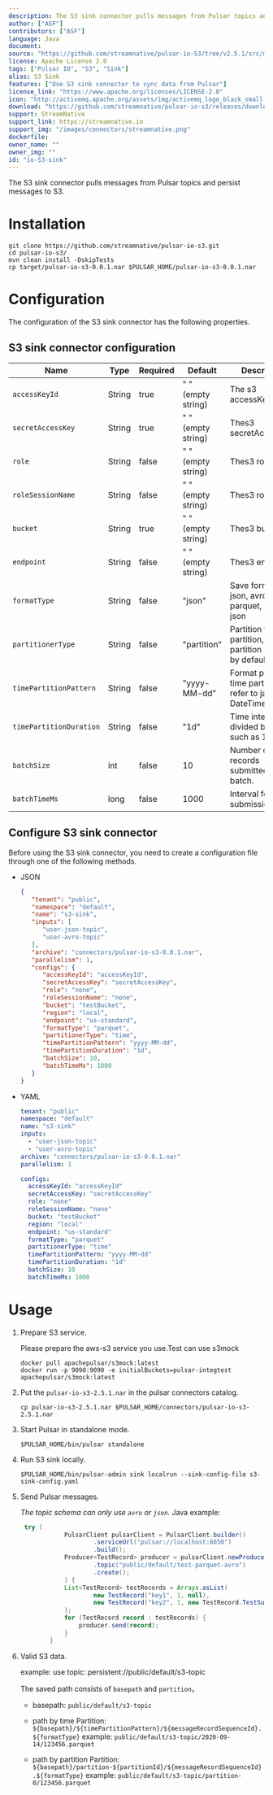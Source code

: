 ```yaml
---
description: The S3 sink connector pulls messages from Pulsar topics and persist messages to S3.
author: ["ASF"]
contributors: ["ASF"]
language: Java
document: 
source: "https://github.com/streamnative/pulsar-io-S3/tree/v2.5.1/src/main/java/org/apache/pulsar/ecosystem/io/activemq"
license: Apache License 2.0
tags: ["Pulsar IO", "S3", "Sink"]
alias: S3 Sink
features: ["Use S3 sink connector to sync data from Pulsar"]
license_link: "https://www.apache.org/licenses/LICENSE-2.0"
icon: "http://activemq.apache.org/assets/img/activemq_logo_black_small.png"
download: "https://github.com/streamnative/pulsar-io-s3/releases/download/v2.5.1/pulsar-io-S3-2.5.1.nar"
support: StreamNative
support_link: https://streamnative.io
support_img: "/images/connectors/streamnative.png"
dockerfile: 
owner_name: ""
owner_img: ""
id: "io-S3-sink"
---
```


The S3 sink connector pulls messages from Pulsar topics and persist messages to S3.

# Installation

```
git clone https://github.com/streamnative/pulsar-io-s3.git
cd pulsar-io-s3/
mvn clean install -DskipTests
cp target/pulsar-io-s3-0.0.1.nar $PULSAR_HOME/pulsar-io-s3-0.0.1.nar
```

# Configuration 

The configuration of the S3 sink connector has the following properties.

## S3 sink connector configuration

| Name | Type|Required | Default | Description |
|------|----------|----------|---------|-------------|
| `accessKeyId` |String| true | " " (empty string) | The s3 accessKeyId. |
| `secretAccessKey` | String| true | " " (empty string) | Thes3 secretAccessKey. |
| `role` | String |false | " " (empty string) | Thes3 role. |
| `roleSessionName` | String|false | " " (empty string) | Thes3 role. |
| `bucket` | String|true | " " (empty string) | Thes3 bucket. |
| `endpoint` | String|false | " " (empty string) | Thes3 endpoint. |
| `formatType` | String|false | "json" | Save format type, json, avro, parquet, default json |
| `partitionerType` | String|false |"partition" | Partition type, by partition, by time, partition is used by default. |
| `timePartitionPattern` | String|false |"yyyy-MM-dd" | Format pattern by time partition, refer to java DateTimeFormat. |
| `timePartitionDuration` | String|false |"1d" | Time interval divided by time, such as 1d, 1h. |
| `batchSize` | int |false |10 | Number of records submitted in batch. |
| `batchTimeMs` | long |false |1000 | Interval for batch submission. |

## Configure S3 sink connector

Before using the S3 sink connector, you need to create a configuration file through one of the following methods.

* JSON 

    ```json
    {
       "tenant": "public",
       "namespace": "default",
       "name": "s3-sink",
       "inputs": [
          "user-json-topic",
          "user-avro-topic"
       ],
       "archive": "connectors/pulsar-io-s3-0.0.1.nar",
       "parallelism": 1,
       "configs": {
          "accessKeyId": "accessKeyId",
          "secretAccessKey": "secretAccessKey",
          "role": "none",
          "roleSessionName": "none",
          "bucket": "testBucket",
          "region": "local",
          "endpoint": "us-standard",
          "formatType": "parquet",
          "partitionerType": "time",
          "timePartitionPattern": "yyyy-MM-dd",
          "timePartitionDuration": "1d",
          "batchSize": 10,
          "batchTimeMs": 1000
       }
    }
    ```

* YAML

    ```yaml
    tenant: "public"
    namespace: "default"
    name: "s3-sink"
    inputs: 
      - "user-json-topic"
      - "user-avro-topic"
    archive: "connectors/pulsar-io-s3-0.0.1.nar"
    parallelism: 1
    
    configs:
      accessKeyId: "accessKeyId"
      secretAccessKey: "secretAccessKey"
      role: "none"
      roleSessionName: "none"
      bucket: "testBucket"
      region: "local"
      endpoint: "us-standard"
      formatType: "parquet"
      partitionerType: "time"
      timePartitionPattern: "yyyy-MM-dd"
      timePartitionDuration: "1d"
      batchSize: 10
      batchTimeMs: 1000
    ```

# Usage

1. Prepare S3 service.

    Please prepare the aws-s3 service you use.Test can use s3mock

    ```
    docker pull apachepulsar/s3mock:latest
    docker run -p 9090:9090 -e initialBuckets=pulsar-integtest apachepulsar/s3mock:latest
    ```

2. Put the `pulsar-io-s3-2.5.1.nar` in the pulsar connectors catalog.

    ```
    cp pulsar-io-s3-2.5.1.nar $PULSAR_HOME/connectors/pulsar-io-s3-2.5.1.nar
    ```

3. Start Pulsar in standalone mode.

    ```
    $PULSAR_HOME/bin/pulsar standalone
    ```

4. Run S3 sink locally.

    ```
    $PULSAR_HOME/bin/pulsar-admin sink localrun --sink-config-file s3-sink-config.yaml
    ```

5. Send Pulsar messages.

    *The topic schema can only use `avro` or `json`.*
    Java example:
    ```java
     try (
                PulsarClient pulsarClient = PulsarClient.builder()
                        .serviceUrl("pulsar://localhost:6650")
                        .build();
                Producer<TestRecord> producer = pulsarClient.newProducer(Schema.AVRO(TestRecord.class))
                        .topic("public/default/test-parquet-avro")
                        .create();
                ) {
                List<TestRecord> testRecords = Arrays.asList(
                        new TestRecord("key1", 1, null),
                        new TestRecord("key2", 1, new TestRecord.TestSubRecord("aaa"))
                );
                for (TestRecord record : testRecords) {
                    producer.send(record);
                }
            }
    ```

6. Valid S3 data.

    example: 
    use topic:  persistent://public/default/s3-topic

    The saved path consists of `basepath` and `partition`，
    
    - basepath: `public/default/s3-topic`
    - path by time Partition: `${basepath}/${timePartitionPattern}/${messageRecordSequenceId}.${formatType}`
        example: `public/default/s3-topic/2020-09-14/123456.parquet`
       
    - path by partition Partition: `${basepath}/partition-${partitionId}/${messageRecordSequenceId}.${formatType}`
        example: `public/default/s3-topic/partition-0/123456.parquet`

